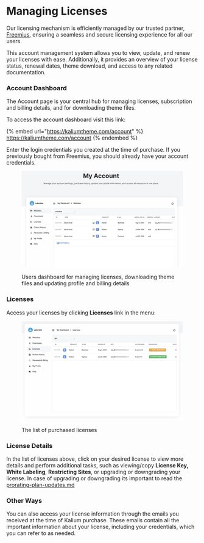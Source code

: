 # Managing Licenses

Our licensing mechanism is efficiently managed by our trusted partner, [Freemius](https://freemius.com), ensuring a seamless and secure licensing experience for all our users.

This account management system allows you to view, update, and renew your licenses with ease. Additionally, it provides an overview of your license status, renewal dates, theme download, and access to any related documentation.

### Account Dashboard

The Account page is your central hub for managing licenses, subscription and billing details, and for downloading theme files.

To access the account dashboard visit this link:

{% embed url="https://kaliumtheme.com/account" %}
https://kaliumtheme.com/account
{% endembed %}

Enter the login credentials you created at the time of purchase. If you previously bought from Freemius, you should already have your account credentials.

<figure><img src="../../.gitbook/assets/Account Dashboard.jpg" alt=""><figcaption><p>Users dashboard for managing licenses, downloading theme files and updating profile and billing details</p></figcaption></figure>

### Licenses

Access your licenses by clicking **Licenses** link in the menu:

<figure><img src="../../.gitbook/assets/Licenses.jpg" alt=""><figcaption><p>The list of purchased licenses</p></figcaption></figure>

### License Details

In the list of licenses above, click on your desired license to view more details and perform additional tasks, such as viewing/copy **License Key,** **White Labeling**, **Restricting Sites**, or upgrading or downgrading your license. In case of upgrading or downgrading its important to read the [prorating-plan-updates.md](prorating-plan-updates.md "mention")

### Other Ways

You can also access your license information through the emails you received at the time of Kalium purchase. These emails contain all the important information about your license, including your credentials, which you can refer to as needed.
